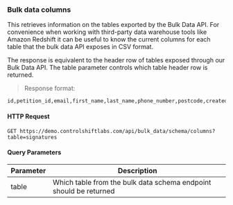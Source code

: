 ### Bulk data columns

This retrieves information on the tables exported by the Bulk Data API. For convenience when working with third-party data 
warehouse tools like Amazon Redshift it can be useful to know the current columns for each table that the bulk data API exposes
in CSV format. 

The response is equivalent to the header row of tables exposed through our Bulk Data API. The table parameter controls
which table header row is returned.

> Response format:

```csv
id,petition_id,email,first_name,last_name,phone_number,postcode,created_at,join_organisation,deleted_at,unsubscribe_at,external_constituent_id,member_id,additional_fields,cached_organisation_slug,source,external_id,new_member,external_action_id,locale,bucket,country,updated_at,user_ip,confirmation_token,confirmed_at,confirmation_sent_at,last_signed_at,join_list_suppressed,old_daisy_chain_used,from_embed,user_agent,confirmed_reason,synced_to_crm_at,daisy_chain_experiment_slug,eu_data_processing_consent,from_one_click,consent_content_version_id,daisy_chain_id_used,email_opt_in_type_id,facebook_id,utm_params,postcode_id,referring_share_click_id,opt_in_sms,sms_opt_in_type_id,recaptcha_score,new_mobile_subscriber,partnership_opt_ins
```

#### HTTP Request

`GET https://demo.controlshiftlabs.com/api/bulk_data/schema/columns?table=signatures`

#### Query Parameters

Parameter |  Description
--------- | ------------------
table     |  Which table from the bulk data schema endpoint should be returned

<div></div>
